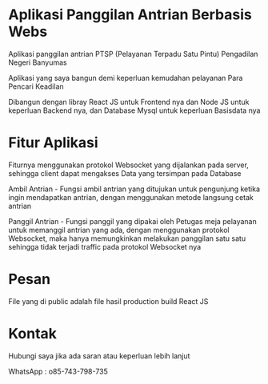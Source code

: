 # Aplikasi Panggilan Antrian Berbasis Webs
Aplikasi panggilan antrian PTSP (Pelayanan Terpadu Satu Pintu) Pengadilan Negeri Banyumas

Aplikasi yang saya bangun demi keperluan kemudahan pelayanan Para Pencari Keadilan

Dibangun dengan libray React JS untuk Frontend nya dan Node JS untuk keperluan Backend nya, dan Database Mysql untuk keperluan Basisdata nya

# Fitur Aplikasi
Fiturnya menggunakan protokol Websocket yang dijalankan pada server, sehingga client dapat mengakses Data yang tersimpan pada Database

Ambil Antrian - Fungsi ambil antrian yang ditujukan untuk pengunjung ketika ingin mendapatkan antrian, dengan menggunakan metode langsung cetak antrian

Panggil Antrian - Fungsi panggil yang dipakai oleh Petugas meja pelayanan untuk memanggil antrian yang ada, dengan menggunakan protokol Websocket, maka hanya memungkinkan melakukan panggilan satu satu sehingga tidak terjadi traffic pada protokol Websocket nya

# Pesan
File yang di public adalah file hasil production build React JS

# Kontak
Hubungi saya jika ada saran atau keperluan lebih lanjut

WhatsApp : o85-743-798-735
